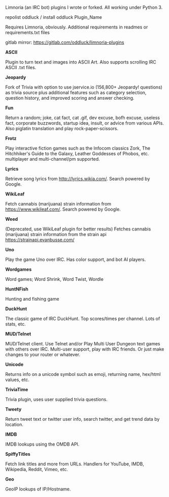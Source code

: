 Limnoria (an IRC bot) plugins I wrote or forked. All working under Python 3. 

repolist oddluck / install oddluck Plugin_Name

Requires Limnoria, obviously. Additional requirements in readmes or requirements.txt files

gitlab mirror: https://gitlab.com/oddluck/limnoria-plugins

<b>ASCII</b>

Plugin to turn text and images into ASCII Art. Also supports scrolling IRC ASCII .txt files.

<b>Jeopardy</b>

Fork of Trivia with option to use jservice.io (156,800+ Jeopardy! questions) as trivia source plus additional features such as category selection, question history, and improved scoring and answer checking. 


<b>Fun</b>

Return a random; joke, cat fact, cat .gif, dev excuse, bofh excuse, useless fact, corporate buzzwords, startup idea, insult, or advice from various APIs. Also piglatin translation and play rock-paper-scissors. 


<b>Frotz</b>

Play interactive fiction games such as the Infocom classics Zork, The Hitchhiker's Guide to the Galaxy, Leather Goddesses of Phobos, etc. multiplayer and multi-channel/pm supported.


<b>Lyrics</b>

Retrieve song lyrics from http://lyrics.wikia.com/. Search powered by Google.

<b>WikiLeaf</b>

Fetch cannabis (marijuana) strain information from https://www.wikileaf.com/. Search powered by Google.


<b>Weed</b>

(Deprecated, use WikiLeaf plugin for better results) Fetches cannabis (marijuana) strain information from the strain api https://strainapi.evanbusse.com/


<b>Uno</b>

Play the game Uno over IRC. Has color support, and bot AI players.


<b>Wordgames</b>

Word games; Word Shrink, Word Twist, Wordle


<b>HuntNFish</b>

Hunting and fishing game


<b>DuckHunt</b>

The classic game of IRC DuckHunt. Top scores/times per channel. Lots of stats, etc.


<b>MUD/Telnet</b>

MUD/Telnet client. Use Telnet and/or Play Multi User Dungeon text games with others over IRC. Multi-user support, play with IRC friends. Or just make changes to your router or whatever.


<b>Unicode</b>

Returns info on a unicode symbol such as emoji, returning name, hex/html values, etc.


<b>TriviaTime</b>

Trivia plugin, uses user supplied trivia questions.


<b>Tweety</b>

Return tweet text or twitter user info, search twitter, and get trend data by location.


<b>IMDB</b>

IMDB lookups using the OMDB API.


<b>SpiffyTitles</b>

Fetch link titles and more from URLs. Handlers for YouTube, IMDB, Wikipedia, Reddit, Vimeo, etc.


<b>Geo</b>

GeoIP lookups of IP/Hostname.
